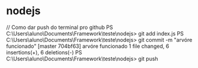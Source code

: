 # nodejs
// Como dar push do terminal pro github
PS C:\Users\aluno\Documents\Framework\teste\nodejs> git add index.js
PS C:\Users\aluno\Documents\Framework\teste\nodejs> git commit -m "arvóre funcionado"
[master 704bf63] arvóre funcionado
 1 file changed, 6 insertions(+), 6 deletions(-)
PS C:\Users\aluno\Documents\Framework\teste\nodejs> git push 